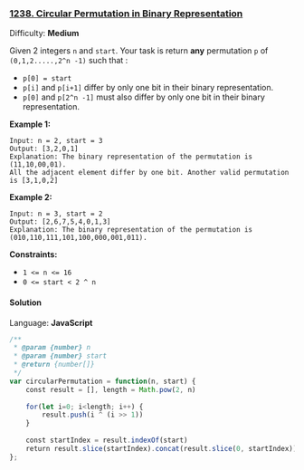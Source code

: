 ### [1238\. Circular Permutation in Binary Representation](https://leetcode.com/problems/circular-permutation-in-binary-representation/)

Difficulty: **Medium**


Given 2 integers `n` and `start`. Your task is return **any** permutation `p` of `(0,1,2.....,2^n -1)` such that :

*   `p[0] = start`
*   `p[i]` and `p[i+1]` differ by only one bit in their binary representation.
*   `p[0]` and `p[2^n -1]` must also differ by only one bit in their binary representation.

**Example 1:**

```
Input: n = 2, start = 3
Output: [3,2,0,1]
Explanation: The binary representation of the permutation is (11,10,00,01). 
All the adjacent element differ by one bit. Another valid permutation is [3,1,0,2]
```

**Example 2:**

```
Input: n = 3, start = 2
Output: [2,6,7,5,4,0,1,3]
Explanation: The binary representation of the permutation is (010,110,111,101,100,000,001,011).
```

**Constraints:**

*   `1 <= n <= 16`
*   `0 <= start < 2 ^ n`


#### Solution

Language: **JavaScript**

```javascript
/**
 * @param {number} n
 * @param {number} start
 * @return {number[]}
 */
var circularPermutation = function(n, start) {
    const result = [], length = Math.pow(2, n)
    
    for(let i=0; i<length; i++) {
        result.push(i ^ (i >> 1))
    }
    
    const startIndex = result.indexOf(start)
    return result.slice(startIndex).concat(result.slice(0, startIndex))
};
```